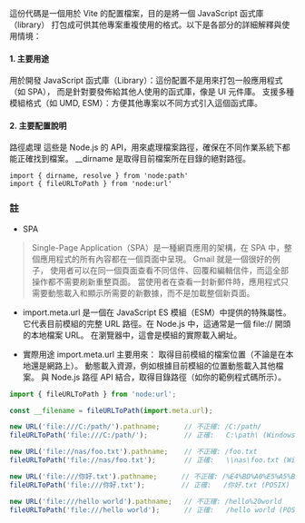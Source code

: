 這份代碼是一個用於 Vite 的配置檔案，目的是將一個 JavaScript 函式庫（library）
打包成可供其他專案重複使用的格式。以下是各部分的詳細解釋與使用情境：

#### 1. 主要用途
用於開發 JavaScript 函式庫（Library）：這份配置不是用來打包一般應用程式（如 SPA），
而是針對要發佈給其他人使用的函式庫，像是 UI 元件庫。
支援多種模組格式（如 UMD, ESM）：方便其他專案以不同方式引入這個函式庫。

#### 2. 主要配置說明
路徑處理
這些是 Node.js 的 API，用來處理檔案路徑，確保在不同作業系統下都能正確找到檔案。
__dirname 是取得目前檔案所在目錄的絕對路徑。

```
import { dirname, resolve } from 'node:path'
import { fileURLToPath } from 'node:url'
```



### 註
- SPA
> Single-Page Application（SPA）是一種網頁應用的架構，在 SPA 中，整個應用程式的所有內容都在一個頁面中呈現。 Gmail 就是一個很好的例子，
> 使用者可以在同一個頁面查看不同信件、回覆和編輯信件，而這全部操作都不需要刷新重整頁面。
> 當使用者在查看一封新郵件時，應用程式只需要動態載入和顯示所需要的新數據，而不是加載整個新頁面。


- import.meta.url 
是一個在 JavaScript ES 模組（ESM）中提供的特殊屬性。
它代表目前模組的完整 URL 路徑。在 Node.js 中，這通常是一個 file:// 開頭的本地檔案 URL。
在瀏覽器中，這會是模組的實際載入網址。

- 實際用途
import.meta.url 主要用來：
取得目前模組的檔案位置（不論是在本地還是網路上）。
動態載入資源，例如根據目前模組的位置動態載入其他檔案。
與 Node.js 路徑 API 結合，取得目錄路徑（如你的範例程式碼所示）。

```javascript
import { fileURLToPath } from 'node:url';

const __filename = fileURLToPath(import.meta.url);

new URL('file:///C:/path/').pathname;      // 不正確: /C:/path/
fileURLToPath('file:///C:/path/');         // 正確:   C:\path\ (Windows)

new URL('file://nas/foo.txt').pathname;    // 不正確: /foo.txt
fileURLToPath('file://nas/foo.txt');       // 正確:   \\nas\foo.txt (Windows)

new URL('file:///你好.txt').pathname;      // 不正確: /%E4%BD%A0%E5%A5%BD.txt
fileURLToPath('file:///你好.txt');         // 正確:   /你好.txt (POSIX)

new URL('file:///hello world').pathname;   // 不正確: /hello%20world
fileURLToPath('file:///hello world');      // 正確:   /hello world (POSIX)
```

